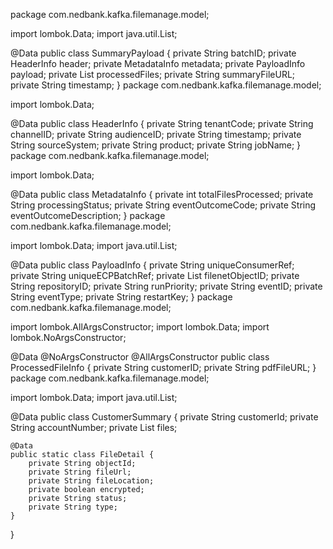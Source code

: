 package com.nedbank.kafka.filemanage.model;

import lombok.Data;
import java.util.List;

@Data
public class SummaryPayload {
    private String batchID;
    private HeaderInfo header;
    private MetadataInfo metadata;
    private PayloadInfo payload;
    private List<ProcessedFileInfo> processedFiles;
    private String summaryFileURL;
    private String timestamp;
}
package com.nedbank.kafka.filemanage.model;

import lombok.Data;

@Data
public class HeaderInfo {
    private String tenantCode;
    private String channelID;
    private String audienceID;
    private String timestamp;
    private String sourceSystem;
    private String product;
    private String jobName;
}
package com.nedbank.kafka.filemanage.model;

import lombok.Data;

@Data
public class MetadataInfo {
    private int totalFilesProcessed;
    private String processingStatus;
    private String eventOutcomeCode;
    private String eventOutcomeDescription;
}
package com.nedbank.kafka.filemanage.model;

import lombok.Data;
import java.util.List;

@Data
public class PayloadInfo {
    private String uniqueConsumerRef;
    private String uniqueECPBatchRef;
    private List<String> filenetObjectID;
    private String repositoryID;
    private String runPriority;
    private String eventID;
    private String eventType;
    private String restartKey;
}
package com.nedbank.kafka.filemanage.model;

import lombok.AllArgsConstructor;
import lombok.Data;
import lombok.NoArgsConstructor;

@Data
@NoArgsConstructor
@AllArgsConstructor
public class ProcessedFileInfo {
    private String customerID;
    private String pdfFileURL;
}
package com.nedbank.kafka.filemanage.model;

import lombok.Data;
import java.util.List;

@Data
public class CustomerSummary {
    private String customerId;
    private String accountNumber;
    private List<FileDetail> files;

    @Data
    public static class FileDetail {
        private String objectId;
        private String fileUrl;
        private String fileLocation;
        private boolean encrypted;
        private String status;
        private String type;
    }
}
